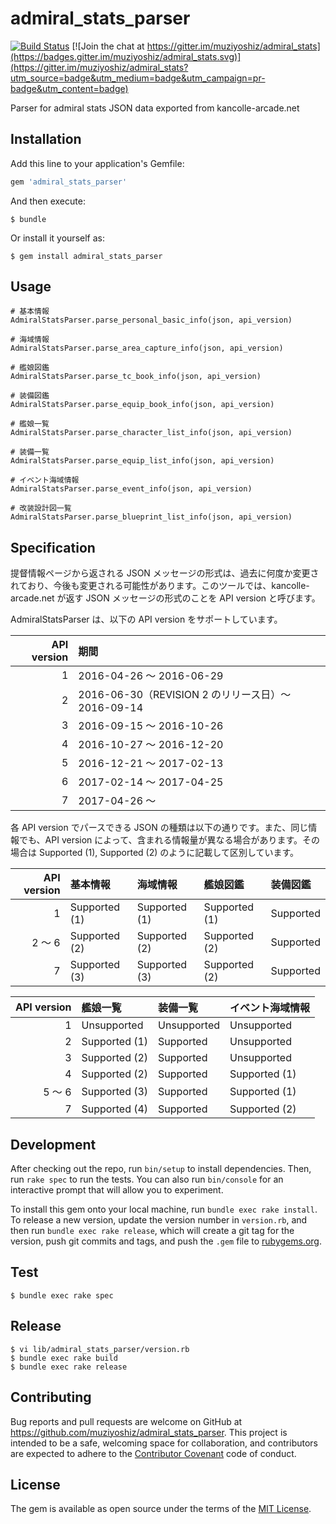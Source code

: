 # admiral_stats_parser

[![Build Status](https://travis-ci.org/muziyoshiz/admiral_stats_parser.svg?branch=master)](https://travis-ci.org/muziyoshiz/admiral_stats_parser) [![Join the chat at https://gitter.im/muziyoshiz/admiral_stats](https://badges.gitter.im/muziyoshiz/admiral_stats.svg)](https://gitter.im/muziyoshiz/admiral_stats?utm_source=badge&utm_medium=badge&utm_campaign=pr-badge&utm_content=badge)

Parser for admiral stats JSON data exported from kancolle-arcade.net

## Installation

Add this line to your application's Gemfile:

```ruby
gem 'admiral_stats_parser'
```

And then execute:

    $ bundle

Or install it yourself as:

    $ gem install admiral_stats_parser

## Usage

```
# 基本情報
AdmiralStatsParser.parse_personal_basic_info(json, api_version)

# 海域情報
AdmiralStatsParser.parse_area_capture_info(json, api_version)

# 艦娘図鑑
AdmiralStatsParser.parse_tc_book_info(json, api_version)

# 装備図鑑
AdmiralStatsParser.parse_equip_book_info(json, api_version)

# 艦娘一覧
AdmiralStatsParser.parse_character_list_info(json, api_version)

# 装備一覧
AdmiralStatsParser.parse_equip_list_info(json, api_version)

# イベント海域情報
AdmiralStatsParser.parse_event_info(json, api_version)

# 改装設計図一覧
AdmiralStatsParser.parse_blueprint_list_info(json, api_version)
```

## Specification

提督情報ページから返される JSON メッセージの形式は、過去に何度か変更されており、今後も変更される可能性があります。このツールでは、kancolle-arcade.net が返す JSON メッセージの形式のことを API version と呼びます。

AdmiralStatsParser は、以下の API version をサポートしています。

| API version | 期間 |
|------------:|:-----|
| 1           | 2016-04-26 〜 2016-06-29 |
| 2           | 2016-06-30（REVISION 2 のリリース日）〜 2016-09-14 |
| 3           | 2016-09-15 〜 2016-10-26 |
| 4           | 2016-10-27 〜 2016-12-20 |
| 5           | 2016-12-21 〜 2017-02-13 |
| 6           | 2017-02-14 〜 2017-04-25 |
| 7           | 2017-04-26 〜 |

各 API version でパースできる JSON の種類は以下の通りです。また、同じ情報でも、API version によって、含まれる情報量が異なる場合があります。その場合は Supported (1), Supported (2) のように記載して区別しています。

| API version | 基本情報 | 海域情報 | 艦娘図鑑 | 装備図鑑 |
|------------:|:-----|:-----|:-----|:-----|
| 1           | Supported (1) | Supported (1) | Supported (1) | Supported |
| 2 〜 6      | Supported (2) | Supported (2) | Supported (2) | Supported |
| 7           | Supported (3) | Supported (3) | Supported (2) | Supported |

| API version | 艦娘一覧 | 装備一覧 | イベント海域情報 |
|------------:|:-----|:-----|:-----|
| 1           | Unsupported   | Unsupported   | Unsupported   |
| 2           | Supported (1) | Supported     | Unsupported   |
| 3           | Supported (2) | Supported     | Unsupported   |
| 4           | Supported (2) | Supported     | Supported (1) |
| 5 〜 6      | Supported (3) | Supported     | Supported (1) |
| 7           | Supported (4) | Supported     | Supported (2) |

## Development

After checking out the repo, run `bin/setup` to install dependencies. Then, run `rake spec` to run the tests. You can also run `bin/console` for an interactive prompt that will allow you to experiment.

To install this gem onto your local machine, run `bundle exec rake install`. To release a new version, update the version number in `version.rb`, and then run `bundle exec rake release`, which will create a git tag for the version, push git commits and tags, and push the `.gem` file to [rubygems.org](https://rubygems.org).

## Test

```
$ bundle exec rake spec
```

## Release

```
$ vi lib/admiral_stats_parser/version.rb
$ bundle exec rake build
$ bundle exec rake release
```

## Contributing

Bug reports and pull requests are welcome on GitHub at https://github.com/muziyoshiz/admiral_stats_parser. This project is intended to be a safe, welcoming space for collaboration, and contributors are expected to adhere to the [Contributor Covenant](http://contributor-covenant.org) code of conduct.


## License

The gem is available as open source under the terms of the [MIT License](http://opensource.org/licenses/MIT).


